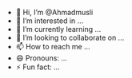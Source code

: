 - 👋 Hi, I’m @Ahmadmusli
- 👀 I’m interested in ...
- 🌱 I’m currently learning ...
- 💞️ I’m looking to collaborate on ...
- 📫 How to reach me ...
- 😄 Pronouns: ...
- ⚡ Fun fact: ...

<!---
Ahmadmusli/Ahmadmusli is a ✨ special ✨ repository because its `README.md` (this file) appears on your GitHub profile.
You can click the Preview link to take a look at your changes.
--->
